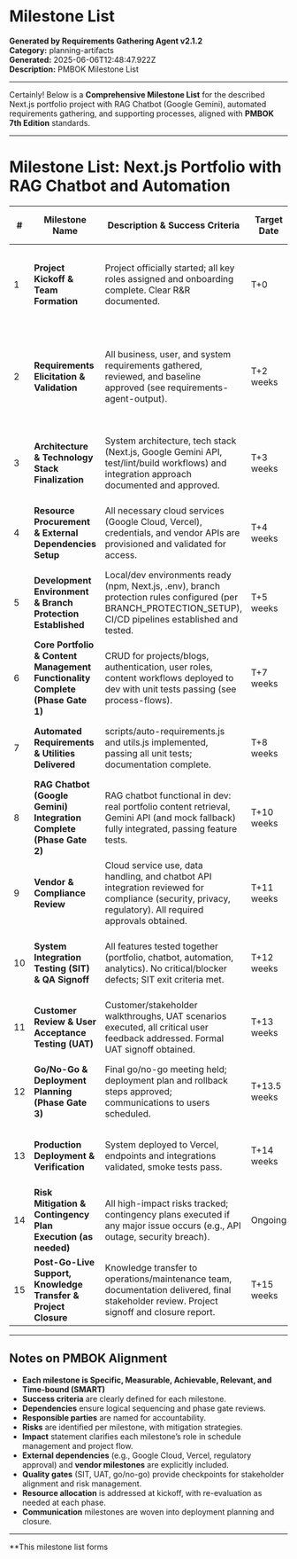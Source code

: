 # Milestone List

**Generated by Requirements Gathering Agent v2.1.2**  
**Category:** planning-artifacts  
**Generated:** 2025-06-06T12:48:47.922Z  
**Description:** PMBOK Milestone List

---

Certainly! Below is a **Comprehensive Milestone List** for the described Next.js portfolio project with RAG Chatbot (Google Gemini), automated requirements gathering, and supporting processes, aligned with **PMBOK 7th Edition** standards.

---

# Milestone List: Next.js Portfolio with RAG Chatbot and Automation

| # | Milestone Name | Description & Success Criteria | Target Date | Dependencies | Responsible Parties / Stakeholders | Risk Factors & Mitigation | Impact on Project Timeline |
|---|---------------|-------------------------------|-------------|--------------|------------------------------------|--------------------------|---------------------------|
| 1 | **Project Kickoff & Team Formation** | Project officially started; all key roles assigned and onboarding complete. Clear R&R documented. | T+0 | None | Project Sponsor, Project Manager, All Team Members | Resource unavailability; Mitigation: Early scheduling, backup candidates | Project cannot proceed without team formation |
| 2 | **Requirements Elicitation & Validation** | All business, user, and system requirements gathered, reviewed, and baseline approved (see requirements-agent-output). | T+2 weeks | Milestone 1 | Project Manager, Business Analyst, Key Stakeholders (Dev, Employer, Admin, Curator) | Incomplete requirements; Mitigation: Workshops, early stakeholder engagement | Delays affect scope, design, and development |
| 3 | **Architecture & Technology Stack Finalization** | System architecture, tech stack (Next.js, Google Gemini API, test/lint/build workflows) and integration approach documented and approved. | T+3 weeks | Milestone 2 | Technical Lead, Dev Team, Sponsor | Tech risk (API limits, stack mismatch); Mitigation: PoC, vendor consultation | Foundation for all technical work |
| 4 | **Resource Procurement & External Dependencies Setup** | All necessary cloud services (Google Cloud, Vercel), credentials, and vendor APIs are provisioned and validated for access. | T+4 weeks | Milestone 3 | IT Admin, Vendor Liaisons, PM | Vendor delays; Mitigation: Early engagement, alternate providers | Delays here block system integration |
| 5 | **Development Environment & Branch Protection Established** | Local/dev environments ready (npm, Next.js, .env), branch protection rules configured (per BRANCH_PROTECTION_SETUP), CI/CD pipelines established and tested. | T+5 weeks | Milestone 4 | DevOps, Developers, QA | CI/CD setup errors; Mitigation: Use templates, pair reviews | Ensures dev quality and workflow discipline |
| 6 | **Core Portfolio & Content Management Functionality Complete (Phase Gate 1)** | CRUD for projects/blogs, authentication, user roles, content workflows deployed to dev with unit tests passing (see process-flows). | T+7 weeks | Milestone 5 | Developers, QA, Product Owner | Feature creep; Mitigation: Scope lock, sprint reviews | Key for subsequent chatbot integration |
| 7 | **Automated Requirements & Utilities Delivered** | scripts/auto-requirements.js and utils.js implemented, passing all unit tests; documentation complete. | T+8 weeks | Milestone 6 | Developers, QA | Test failures; Mitigation: Test-driven development, code reviews | Enables requirements traceability and maintenance |
| 8 | **RAG Chatbot (Google Gemini) Integration Complete (Phase Gate 2)** | RAG chatbot functional in dev: real portfolio content retrieval, Gemini API (and mock fallback) fully integrated, passing feature tests. | T+10 weeks | Milestones 6, 7 | Developers, AI Lead, QA | API quota/latency; Mitigation: Mock fallback, monitoring | Major project differentiator—must pass gate review |
| 9 | **Vendor & Compliance Review** | Cloud service use, data handling, and chatbot API integration reviewed for compliance (security, privacy, regulatory). All required approvals obtained. | T+11 weeks | Milestone 8 | IT Security, Legal, PM | Regulatory gap; Mitigation: Early legal review, vendor documentation | Required for production launch |
| 10 | **System Integration Testing (SIT) & QA Signoff** | All features tested together (portfolio, chatbot, automation, analytics). No critical/blocker defects; SIT exit criteria met. | T+12 weeks | Milestones 8, 9 | QA Lead, Developers | Integration bugs; Mitigation: Test plans, bug triage, extra SIT cycle | Quality gate for UAT and deployment |
| 11 | **Customer Review & User Acceptance Testing (UAT)** | Customer/stakeholder walkthroughs, UAT scenarios executed, all critical user feedback addressed. Formal UAT signoff obtained. | T+13 weeks | Milestone 10 | Project Sponsor, Product Owner, Key Users | UAT failure; Mitigation: Buffer for rework, early demos | Must pass for go-live approval |
| 12 | **Go/No-Go & Deployment Planning (Phase Gate 3)** | Final go/no-go meeting held; deployment plan and rollback steps approved; communications to users scheduled. | T+13.5 weeks | Milestone 11 | PM, DevOps, Sponsor | Late showstoppers; Mitigation: Checklists, readiness reviews | Go-live cannot proceed without this |
| 13 | **Production Deployment & Verification** | System deployed to Vercel, endpoints and integrations validated, smoke tests pass. | T+14 weeks | Milestone 12 | DevOps, QA, Developers | Outages; Mitigation: Rollback plan, deployment window | Marks project handover to operations |
| 14 | **Risk Mitigation & Contingency Plan Execution (as needed)** | All high-impact risks tracked; contingency plans executed if any major issue occurs (e.g., API outage, security breach). | Ongoing | All prior milestones | PM, All Team Members | Unforeseen events; Mitigation: Active risk log, incident response | Prevents schedule/cost overruns |
| 15 | **Post-Go-Live Support, Knowledge Transfer & Project Closure** | Knowledge transfer to operations/maintenance team, documentation delivered, final stakeholder review. Project signoff and closure report. | T+15 weeks | Milestone 13 | PM, DevOps, Sponsor, Stakeholders | Incomplete KT; Mitigation: Closure checklist, training sessions | Formal project completion and transition |

---

## Notes on PMBOK Alignment

- **Each milestone is Specific, Measurable, Achievable, Relevant, and Time-bound (SMART)**
- **Success criteria** are clearly defined for each milestone.
- **Dependencies** ensure logical sequencing and phase gate reviews.
- **Responsible parties** are named for accountability.
- **Risks** are identified per milestone, with mitigation strategies.
- **Impact** statement clarifies each milestone’s role in schedule management and project flow.
- **External dependencies** (e.g., Google Cloud, Vercel, regulatory approval) and **vendor milestones** are explicitly included.
- **Quality gates** (SIT, UAT, go/no-go) provide checkpoints for stakeholder alignment and risk management.
- **Resource allocation** is addressed at kickoff, with re-evaluation as needed at each phase.
- **Communication** milestones are woven into deployment planning and closure.

---

**This milestone list forms